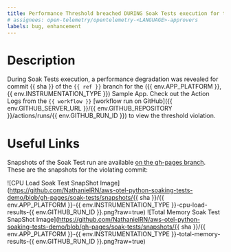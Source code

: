 ```yaml
---
title: Performance Threshold breached DURING Soak Tests execution for the ({{ env.APP_PLATFORM }}, {{ env.INSTRUMENTATION_TYPE }}) Sample App
# assignees: open-telemetry/opentelemetry-<LANGUAGE>-approvers
labels: bug, enhancement
---
```

# Description

During Soak Tests execution, a performance degradation was revealed for commit {{ sha }} of the `{{ ref }}` branch for the ({{ env.APP_PLATFORM }}, {{ env.INSTRUMENTATION_TYPE }}) Sample App. Check out the Action Logs from the `{{ workflow }}` [workflow run on GitHub]({{ env.GITHUB_SERVER_URL }}/{{ env.GITHUB_REPOSITORY }}/actions/runs/{{ env.GITHUB_RUN_ID }}) to view the threshold violation.

# Useful Links

Snapshots of the Soak Test run are available [on the gh-pages branch](https://github.com/NathanielRN/aws-otel-python-soaking-tests-demo/tree/gh-pages/soak-tests/snapshots). These are the snapshots for the violating commit:

![CPU Load Soak Test SnapShot Image](https://github.com/NathanielRN/aws-otel-python-soaking-tests-demo/blob/gh-pages/soak-tests/snapshots/{{ sha }}/{{ env.APP_PLATFORM }}-{{ env.INSTRUMENTATION_TYPE }}-cpu-load-results-{{ env.GITHUB_RUN_ID }}.png?raw=true)
![Total Memory Soak Test SnapShot Image](https://github.com/NathanielRN/aws-otel-python-soaking-tests-demo/blob/gh-pages/soak-tests/snapshots/{{ sha }}/{{ env.APP_PLATFORM }}-{{ env.INSTRUMENTATION_TYPE }}-total-memory-results-{{ env.GITHUB_RUN_ID }}.png?raw=true)
